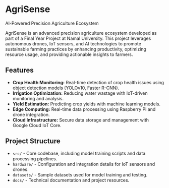 # AgriSense  
AI-Powered Precision Agriculture Ecosystem  

AgriSense is an advanced precision agriculture ecosystem developed as part of a Final Year Project at Namal University. This project leverages autonomous drones, IoT sensors, and AI technologies to promote sustainable farming practices by enhancing productivity, optimizing resource usage, and providing actionable insights to farmers.  

## Features  
- **Crop Health Monitoring:** Real-time detection of crop health issues using object detection models (YOLOv10, Faster R-CNN).  
- **Irrigation Optimization:** Reducing water wastage with IoT-driven monitoring and analysis.  
- **Yield Estimation:** Predicting crop yields with machine learning models.  
- **Edge Computing:** Real-time data processing using Raspberry Pi and drone integration.  
- **Cloud Infrastructure:** Secure data storage and management with Google Cloud IoT Core.  

## Project Structure  
- `src/` - Core codebase, including model training scripts and data processing pipelines.  
- `hardware/` - Configuration and integration details for IoT sensors and drones.  
- `datasets/` - Sample datasets used for model training and testing.  
- `docs/` - Technical documentation and project resources. 